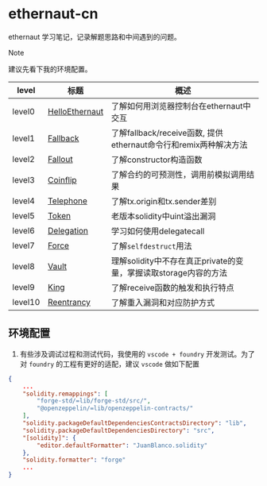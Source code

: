# ethernaut-cn
ethernaut 学习笔记，记录解题思路和中间遇到的问题。

> [!NOTE]
> 建议先看下我的环境配置。

| level |标题| 概述 |
| --- |---|--- |
|level0|[HelloEthernaut](src/level0_HW/README.md)|了解如何用浏览器控制台在ethernaut中交互|
|level1|[Fallback](src/level1_fallback/README.md)|了解fallback/receive函数, 提供ethernaut命令行和remix两种解决方法|
|level2|[Fallout](src/level2_fallout/README.md)|了解constructor构造函数|
|level3|[Coinflip](src/level3_coinflip/README.md)|了解合约的可预测性，调用前模拟调用结果|
|level4|[Telephone](src/level4_telephone/README.md)|了解tx.origin和tx.sender差别|
|level5|[Token](src/level5_token/README.md)|老版本solidity中uint溢出漏洞|
|level6|[Delegation](src/level6_delegation/README.md)|学习如何使用delegatecall|
|level7|[Force](src/level7_force/README.md)|了解`selfdestruct`用法|
|level8|[Vault](src/level8_vault/README.md)|理解solidity中不存在真正private的变量，掌握读取storage内容的方法|
|level9|[King](src/level9_king/README.md)|了解receive函数的触发和执行特点|
|level10|[Reentrancy](src/level10_reentrancy/README.md)|了解重入漏洞和对应防护方式|



## 环境配置
1. 有些涉及调试过程和测试代码，我使用的 `vscode + foundry` 开发测试。为了对 `foundry` 的工程有更好的适配，建议 `vscode` 做如下配置

```json
{
    ...
    "solidity.remappings": [
        "forge-std/=lib/forge-std/src/",
        "@openzeppelin/=lib/openzeppelin-contracts/"
    ],
    "solidity.packageDefaultDependenciesContractsDirectory": "lib",
    "solidity.packageDefaultDependenciesDirectory": "src",
    "[solidity]": {
        "editor.defaultFormatter": "JuanBlanco.solidity"
    },
    "solidity.formatter": "forge"
    ...
}
```
